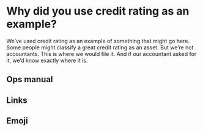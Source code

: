 # Why did you use credit rating as an example?

We’ve used credit rating as an example of something that might go here. Some people might classify a great credit rating as an asset. But we’re not accountants. This is where we would file it. And if our accountant asked for it, we’d know exactly where it is.

## Ops manual

## Links

## Emoji

